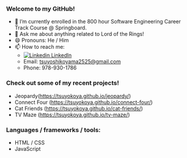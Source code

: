 ### Welcome to my GitHub!

- 🌱 I’m currently enrolled in the 800 hour Software Engineering Career Track Course @ Springboard.
- 💬 Ask me about anything related to Lord of the Rings!
- 😄 Pronouns: He / Him
- 📫 How to reach me: 
  - [![Linkedin](https://i.stack.imgur.com/gVE0j.png) LinkedIn](https://www.linkedin.com/in/tsuyoshi-koyama-2018/)
  - Email: tsuyoshikoyama2525@gmail.com
  - Phone: 978-930-1786

### Check out some of my recent projects!
  - Jeopardy(https://tsuyokoya.github.io/jeopardy/)
  - Connect Four (https://tsuyokoya.github.io/connect-four/)
  - Cat Friends (https://tsuyokoya.github.io/cat-friends/)
  - TV Maze (https://tsuyokoya.github.io/tv-maze/)

### Languages / frameworks / tools: 
  - HTML / CSS
  - JavaScript
<!--   - Python
  - Flask
  - Node
  - Express
  - React
  - SQL
  - MongoDB/Mongoose
  - Git -->
